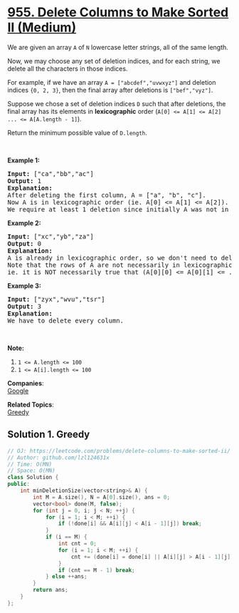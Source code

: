 # [955. Delete Columns to Make Sorted II (Medium)](https://leetcode.com/problems/delete-columns-to-make-sorted-ii/)

<p>We are given an array&nbsp;<code>A</code> of <code>N</code> lowercase letter strings, all of the same length.</p>

<p>Now, we may choose any set of deletion indices, and for each string, we delete all the characters in those indices.</p>

<p>For example, if we have an array <code>A = ["abcdef","uvwxyz"]</code> and deletion indices <code>{0, 2, 3}</code>, then the final array after deletions is <code>["bef","vyz"]</code>.</p>

<p>Suppose we chose a set of deletion indices <code>D</code> such that after deletions, the final array has its elements in <strong>lexicographic</strong> order (<code>A[0] &lt;= A[1] &lt;= A[2] ... &lt;= A[A.length - 1]</code>).</p>

<p>Return the minimum possible value of <code>D.length</code>.</p>

<p>&nbsp;</p>

<div>
<div>
<ol>
</ol>
</div>
</div>

<div>
<p><strong>Example 1:</strong></p>

<pre><strong>Input: </strong><span id="example-input-1-1">["ca","bb","ac"]</span>
<strong>Output: </strong><span id="example-output-1">1</span>
<strong>Explanation: </strong>
After deleting the first column, A = ["a", "b", "c"].
Now A is in lexicographic order (ie. A[0] &lt;= A[1] &lt;= A[2]).
We require at least 1 deletion since initially A was not in lexicographic order, so the answer is 1.
</pre>

<div>
<p><strong>Example 2:</strong></p>

<pre><strong>Input: </strong><span>["xc","yb","za"]</span>
<strong>Output: </strong><span id="example-output-2">0</span>
<strong>Explanation: </strong>
A is already in lexicographic order, so we don't need to delete anything.
Note that the rows of A are not necessarily in lexicographic order:
ie. it is NOT necessarily true that (A[0][0] &lt;= A[0][1] &lt;= ...)
</pre>

<div>
<p><strong>Example 3:</strong></p>

<pre><strong>Input: </strong><span id="example-input-3-1">["zyx","wvu","tsr"]</span>
<strong>Output: </strong><span id="example-output-3">3</span>
<strong>Explanation: </strong>
We have to delete every column.
</pre>

<p>&nbsp;</p>

<div>
<div>
<p><strong>Note:</strong></p>

<ol>
	<li><code>1 &lt;= A.length &lt;= 100</code></li>
	<li><code>1 &lt;= A[i].length &lt;= 100</code></li>
</ol>
</div>
</div>
</div>
</div>
</div>


**Companies**:  
[Google](https://leetcode.com/company/google)

**Related Topics**:  
[Greedy](https://leetcode.com/tag/greedy/)

## Solution 1. Greedy

```cpp
// OJ: https://leetcode.com/problems/delete-columns-to-make-sorted-ii/
// Author: github.com/lzl124631x
// Time: O(MN)
// Space: O(MN)
class Solution {
public:
    int minDeletionSize(vector<string>& A) {
        int M = A.size(), N = A[0].size(), ans = 0;
        vector<bool> done(M, false);
        for (int j = 0, i; j < N; ++j) {
            for (i = 1; i < M; ++i) {
                if (!done[i] && A[i][j] < A[i - 1][j]) break;
            }
            if (i == M) {
                int cnt = 0;
                for (i = 1; i < M; ++i) {
                    cnt += (done[i] = done[i] || A[i][j] > A[i - 1][j]);
                }
                if (cnt == M - 1) break;
            } else ++ans;
        }
        return ans;
    }
};
```